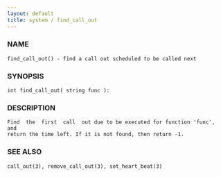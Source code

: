 ```yaml
---
layout: default
title: system / find_call_out
---
```


### NAME

    find_call_out() - find a call out scheduled to be called next

### SYNOPSIS

    int find_call_out( string func ):

### DESCRIPTION

    Find  the  first  call  out due to be executed for function 'func', and
    return the time left. If it is not found, then return -1.

### SEE ALSO

    call_out(3), remove_call_out(3), set_heart_beat(3)
